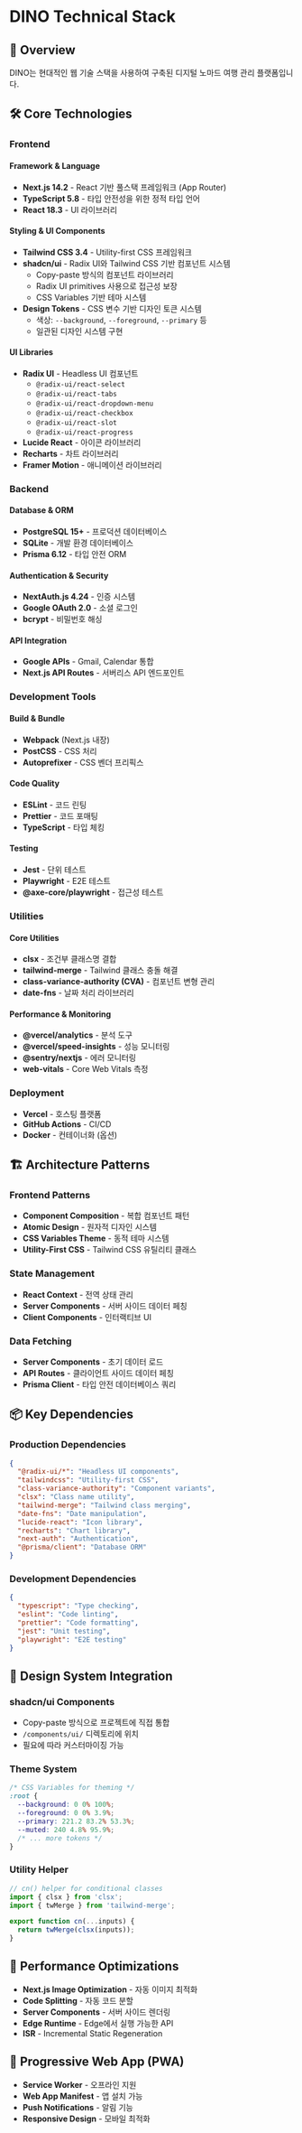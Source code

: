 # DINO Technical Stack

## 🎯 Overview

DINO는 현대적인 웹 기술 스택을 사용하여 구축된 디지털 노마드 여행 관리 플랫폼입니다.

## 🛠️ Core Technologies

### Frontend

#### Framework & Language

- **Next.js 14.2** - React 기반 풀스택 프레임워크 (App Router)
- **TypeScript 5.8** - 타입 안전성을 위한 정적 타입 언어
- **React 18.3** - UI 라이브러리

#### Styling & UI Components

- **Tailwind CSS 3.4** - Utility-first CSS 프레임워크
- **shadcn/ui** - Radix UI와 Tailwind CSS 기반 컴포넌트 시스템
  - Copy-paste 방식의 컴포넌트 라이브러리
  - Radix UI primitives 사용으로 접근성 보장
  - CSS Variables 기반 테마 시스템
- **Design Tokens** - CSS 변수 기반 디자인 토큰 시스템
  - 색상: `--background`, `--foreground`, `--primary` 등
  - 일관된 디자인 시스템 구현

#### UI Libraries

- **Radix UI** - Headless UI 컴포넌트
  - `@radix-ui/react-select`
  - `@radix-ui/react-tabs`
  - `@radix-ui/react-dropdown-menu`
  - `@radix-ui/react-checkbox`
  - `@radix-ui/react-slot`
  - `@radix-ui/react-progress`
- **Lucide React** - 아이콘 라이브러리
- **Recharts** - 차트 라이브러리
- **Framer Motion** - 애니메이션 라이브러리

### Backend

#### Database & ORM

- **PostgreSQL 15+** - 프로덕션 데이터베이스
- **SQLite** - 개발 환경 데이터베이스
- **Prisma 6.12** - 타입 안전 ORM

#### Authentication & Security

- **NextAuth.js 4.24** - 인증 시스템
- **Google OAuth 2.0** - 소셜 로그인
- **bcrypt** - 비밀번호 해싱

#### API Integration

- **Google APIs** - Gmail, Calendar 통합
- **Next.js API Routes** - 서버리스 API 엔드포인트

### Development Tools

#### Build & Bundle

- **Webpack** (Next.js 내장)
- **PostCSS** - CSS 처리
- **Autoprefixer** - CSS 벤더 프리픽스

#### Code Quality

- **ESLint** - 코드 린팅
- **Prettier** - 코드 포매팅
- **TypeScript** - 타입 체킹

#### Testing

- **Jest** - 단위 테스트
- **Playwright** - E2E 테스트
- **@axe-core/playwright** - 접근성 테스트

### Utilities

#### Core Utilities

- **clsx** - 조건부 클래스명 결합
- **tailwind-merge** - Tailwind 클래스 충돌 해결
- **class-variance-authority (CVA)** - 컴포넌트 변형 관리
- **date-fns** - 날짜 처리 라이브러리

#### Performance & Monitoring

- **@vercel/analytics** - 분석 도구
- **@vercel/speed-insights** - 성능 모니터링
- **@sentry/nextjs** - 에러 모니터링
- **web-vitals** - Core Web Vitals 측정

### Deployment

- **Vercel** - 호스팅 플랫폼
- **GitHub Actions** - CI/CD
- **Docker** - 컨테이너화 (옵션)

## 🏗️ Architecture Patterns

### Frontend Patterns

- **Component Composition** - 복합 컴포넌트 패턴
- **Atomic Design** - 원자적 디자인 시스템
- **CSS Variables Theme** - 동적 테마 시스템
- **Utility-First CSS** - Tailwind CSS 유틸리티 클래스

### State Management

- **React Context** - 전역 상태 관리
- **Server Components** - 서버 사이드 데이터 페칭
- **Client Components** - 인터랙티브 UI

### Data Fetching

- **Server Components** - 초기 데이터 로드
- **API Routes** - 클라이언트 사이드 데이터 페칭
- **Prisma Client** - 타입 안전 데이터베이스 쿼리

## 📦 Key Dependencies

### Production Dependencies

```json
{
  "@radix-ui/*": "Headless UI components",
  "tailwindcss": "Utility-first CSS",
  "class-variance-authority": "Component variants",
  "clsx": "Class name utility",
  "tailwind-merge": "Tailwind class merging",
  "date-fns": "Date manipulation",
  "lucide-react": "Icon library",
  "recharts": "Chart library",
  "next-auth": "Authentication",
  "@prisma/client": "Database ORM"
}
```

### Development Dependencies

```json
{
  "typescript": "Type checking",
  "eslint": "Code linting",
  "prettier": "Code formatting",
  "jest": "Unit testing",
  "playwright": "E2E testing"
}
```

## 🎨 Design System Integration

### shadcn/ui Components

- Copy-paste 방식으로 프로젝트에 직접 통합
- `/components/ui/` 디렉토리에 위치
- 필요에 따라 커스터마이징 가능

### Theme System

```css
/* CSS Variables for theming */
:root {
  --background: 0 0% 100%;
  --foreground: 0 0% 3.9%;
  --primary: 221.2 83.2% 53.3%;
  --muted: 240 4.8% 95.9%;
  /* ... more tokens */
}
```

### Utility Helper

```typescript
// cn() helper for conditional classes
import { clsx } from 'clsx';
import { twMerge } from 'tailwind-merge';

export function cn(...inputs) {
  return twMerge(clsx(inputs));
}
```

## 🚀 Performance Optimizations

- **Next.js Image Optimization** - 자동 이미지 최적화
- **Code Splitting** - 자동 코드 분할
- **Server Components** - 서버 사이드 렌더링
- **Edge Runtime** - Edge에서 실행 가능한 API
- **ISR** - Incremental Static Regeneration

## 📱 Progressive Web App (PWA)

- **Service Worker** - 오프라인 지원
- **Web App Manifest** - 앱 설치 가능
- **Push Notifications** - 알림 기능
- **Responsive Design** - 모바일 최적화
